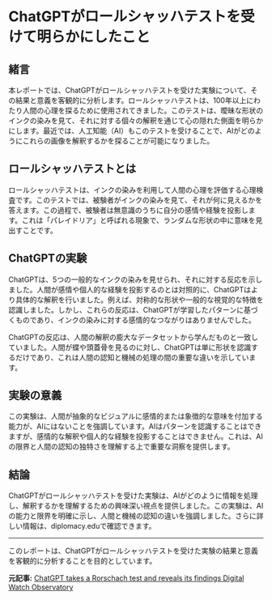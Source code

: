 # ChatGPTがロールシャッハテストを受けて明らかにしたこと

## 緒言

本レポートでは、ChatGPTがロールシャッハテストを受けた実験について、その結果と意義を客観的に分析します。ロールシャッハテストは、100年以上にわたり人間の心理を探るために使用されてきました。このテストは、曖昧な形状のインクの染みを見て、それに対する個々の解釈を通じて心の隠れた側面を明らかにします。最近では、人工知能（AI）もこのテストを受けることで、AIがどのようにこれらの画像を解釈するかを探ることが可能になりました。

## ロールシャッハテストとは

ロールシャッハテストは、インクの染みを利用して人間の心理を評価する心理検査です。このテストでは、被験者がインクの染みを見て、それが何に見えるかを答えます。この過程で、被験者は無意識のうちに自分の感情や経験を投影します。これは「パレイドリア」と呼ばれる現象で、ランダムな形状の中に意味を見出すことです。

## ChatGPTの実験

ChatGPTは、5つの一般的なインクの染みを見せられ、それに対する反応を示しました。人間が感情や個人的な経験を投影するのとは対照的に、ChatGPTはより具体的な解釈を行いました。例えば、対称的な形状や一般的な視覚的な特徴を認識しました。しかし、これらの反応は、ChatGPTが学習したパターンに基づくものであり、インクの染みに対する感情的なつながりはありませんでした。

ChatGPTの反応は、人間の解釈の膨大なデータセットから学んだものと一致していました。人間が蝶や頭蓋骨を見るのに対し、ChatGPTは単に形状を認識するだけであり、これは人間の認知と機械の処理の間の重要な違いを示しています。

## 実験の意義

この実験は、人間が抽象的なビジュアルに感情的または象徴的な意味を付加する能力が、AIにはないことを強調しています。AIはパターンを認識することはできますが、感情的な解釈や個人的な経験を投影することはできません。これは、AIの限界と人間の認知の独特さを理解する上で重要な洞察を提供します。

## 結論

ChatGPTがロールシャッハテストを受けた実験は、AIがどのように情報を処理し、解釈するかを理解するための興味深い視点を提供しました。この実験は、AIの能力と限界を明確に示し、人間と機械の認知の違いを強調しました。さらに詳しい情報は、diplomacy.eduで確認できます。

---

このレポートは、ChatGPTがロールシャッハテストを受けた実験の結果と意義を客観的に分析することを目的としています。

**元記事:** [ChatGPT takes a Rorschach test and reveals its findings Digital Watch Observatory](https://dig.watch/updates/chatgpt-takes-a-rorschach-test-and-reveals-its-findings)